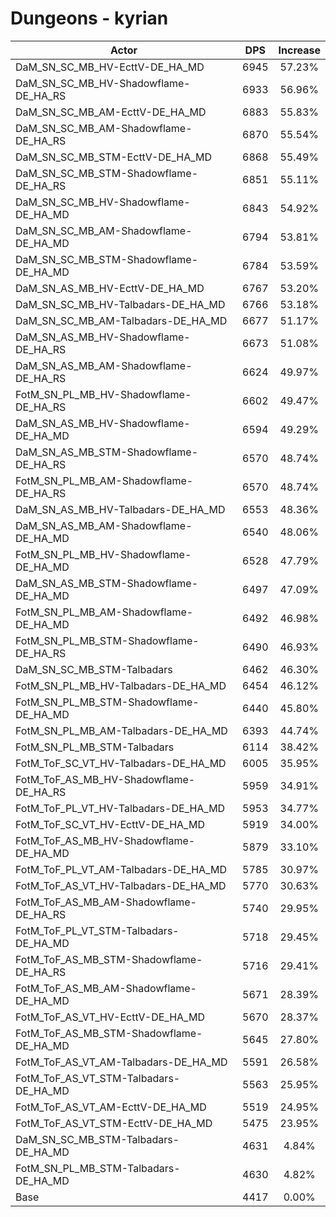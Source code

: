 # Dungeons - kyrian
| Actor | DPS | Increase |
|---|:---:|:---:|
|DaM_SN_SC_MB_HV-EcttV-DE_HA_MD|6945|57.23%|
|DaM_SN_SC_MB_HV-Shadowflame-DE_HA_RS|6933|56.96%|
|DaM_SN_SC_MB_AM-EcttV-DE_HA_MD|6883|55.83%|
|DaM_SN_SC_MB_AM-Shadowflame-DE_HA_RS|6870|55.54%|
|DaM_SN_SC_MB_STM-EcttV-DE_HA_MD|6868|55.49%|
|DaM_SN_SC_MB_STM-Shadowflame-DE_HA_RS|6851|55.11%|
|DaM_SN_SC_MB_HV-Shadowflame-DE_HA_MD|6843|54.92%|
|DaM_SN_SC_MB_AM-Shadowflame-DE_HA_MD|6794|53.81%|
|DaM_SN_SC_MB_STM-Shadowflame-DE_HA_MD|6784|53.59%|
|DaM_SN_AS_MB_HV-EcttV-DE_HA_MD|6767|53.20%|
|DaM_SN_SC_MB_HV-Talbadars-DE_HA_MD|6766|53.18%|
|DaM_SN_SC_MB_AM-Talbadars-DE_HA_MD|6677|51.17%|
|DaM_SN_AS_MB_HV-Shadowflame-DE_HA_RS|6673|51.08%|
|DaM_SN_AS_MB_AM-Shadowflame-DE_HA_RS|6624|49.97%|
|FotM_SN_PL_MB_HV-Shadowflame-DE_HA_RS|6602|49.47%|
|DaM_SN_AS_MB_HV-Shadowflame-DE_HA_MD|6594|49.29%|
|DaM_SN_AS_MB_STM-Shadowflame-DE_HA_RS|6570|48.74%|
|FotM_SN_PL_MB_AM-Shadowflame-DE_HA_RS|6570|48.74%|
|DaM_SN_AS_MB_HV-Talbadars-DE_HA_MD|6553|48.36%|
|DaM_SN_AS_MB_AM-Shadowflame-DE_HA_MD|6540|48.06%|
|FotM_SN_PL_MB_HV-Shadowflame-DE_HA_MD|6528|47.79%|
|DaM_SN_AS_MB_STM-Shadowflame-DE_HA_MD|6497|47.09%|
|FotM_SN_PL_MB_AM-Shadowflame-DE_HA_MD|6492|46.98%|
|FotM_SN_PL_MB_STM-Shadowflame-DE_HA_RS|6490|46.93%|
|DaM_SN_SC_MB_STM-Talbadars|6462|46.30%|
|FotM_SN_PL_MB_HV-Talbadars-DE_HA_MD|6454|46.12%|
|FotM_SN_PL_MB_STM-Shadowflame-DE_HA_MD|6440|45.80%|
|FotM_SN_PL_MB_AM-Talbadars-DE_HA_MD|6393|44.74%|
|FotM_SN_PL_MB_STM-Talbadars|6114|38.42%|
|FotM_ToF_SC_VT_HV-Talbadars-DE_HA_MD|6005|35.95%|
|FotM_ToF_AS_MB_HV-Shadowflame-DE_HA_RS|5959|34.91%|
|FotM_ToF_PL_VT_HV-Talbadars-DE_HA_MD|5953|34.77%|
|FotM_ToF_SC_VT_HV-EcttV-DE_HA_MD|5919|34.00%|
|FotM_ToF_AS_MB_HV-Shadowflame-DE_HA_MD|5879|33.10%|
|FotM_ToF_PL_VT_AM-Talbadars-DE_HA_MD|5785|30.97%|
|FotM_ToF_AS_VT_HV-Talbadars-DE_HA_MD|5770|30.63%|
|FotM_ToF_AS_MB_AM-Shadowflame-DE_HA_RS|5740|29.95%|
|FotM_ToF_PL_VT_STM-Talbadars-DE_HA_MD|5718|29.45%|
|FotM_ToF_AS_MB_STM-Shadowflame-DE_HA_RS|5716|29.41%|
|FotM_ToF_AS_MB_AM-Shadowflame-DE_HA_MD|5671|28.39%|
|FotM_ToF_AS_VT_HV-EcttV-DE_HA_MD|5670|28.37%|
|FotM_ToF_AS_MB_STM-Shadowflame-DE_HA_MD|5645|27.80%|
|FotM_ToF_AS_VT_AM-Talbadars-DE_HA_MD|5591|26.58%|
|FotM_ToF_AS_VT_STM-Talbadars-DE_HA_MD|5563|25.95%|
|FotM_ToF_AS_VT_AM-EcttV-DE_HA_MD|5519|24.95%|
|FotM_ToF_AS_VT_STM-EcttV-DE_HA_MD|5475|23.95%|
|DaM_SN_SC_MB_STM-Talbadars-DE_HA_MD|4631|4.84%|
|FotM_SN_PL_MB_STM-Talbadars-DE_HA_MD|4630|4.82%|
|Base|4417|0.00%|
